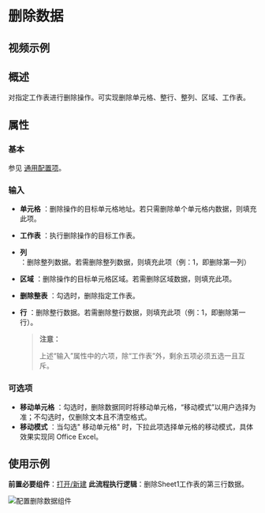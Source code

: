 # 删除数据

## 视频示例

## 概述

对指定工作表进行删除操作。可实现删除单元格、整行、整列、区域、工作表。

## 属性

### 基本

参见 [通用配置项](../Appendix/CommonConfigurationItems.md)。

### 输入

- **单元格** ：删除操作的目标单元格地址。若只需删除单个单元格内数据，则填充此项。
- **工作表** ：执行删除操作的目标工作表。
- **列** ：删除整列数据。若需删除整列数据，则填充此项（例：1，即删除第一列）
- **区域** ：删除操作的目标单元格区域。若需删除区域数据，则填充此项。
- **删除整表** ：勾选时，删除指定工作表。
- **行** ：删除整行数据。若需删除整行数据，则填充此项（例：1，即删除第一行）。

    > **注意：**
    >
    >上述“输入”属性中的六项，除“工作表”外，剩余五项必须五选一且互斥。

### 可选项

- **移动单元格** ：勾选时，删除数据同时将移动单元格，“移动模式”以用户选择为准；不勾选时，仅删除文本且不清空格式。
- **移动模式** ：当勾选&quot; 移动单元格&quot; 时，下拉此项选择单元格的移动模式，具体效果实现同 Office Excel。

## 使用示例

**前置必要组件**：[打开/新建](../OfficeExcel/OpenExcel.md)
**此流程执行逻辑**：删除Sheet1工作表的第三行数据。

![配置删除数据组件](https://docimages.blob.core.chinacloudapi.cn/images/Activities/Delete2.png)
